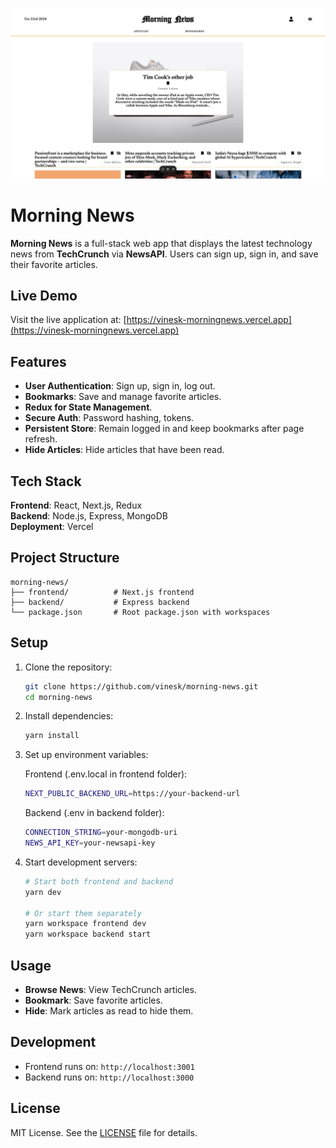 ![Morning News Logo](frontend/public/morningnews.png)

# Morning News

**Morning News** is a full-stack web app that displays the latest technology news from **TechCrunch** via **NewsAPI**. Users can sign up, sign in, and save their favorite articles.

## Live Demo

Visit the live application at: [https://vinesk-morningnews.vercel.app](https://vinesk-morningnews.vercel.app)

## Features

- **User Authentication**: Sign up, sign in, log out.
- **Bookmarks**: Save and manage favorite articles.
- **Redux for State Management**.
- **Secure Auth**: Password hashing, tokens.
- **Persistent Store**: Remain logged in and keep bookmarks after page refresh.
- **Hide Articles**: Hide articles that have been read.

## Tech Stack

**Frontend**: React, Next.js, Redux  
**Backend**: Node.js, Express, MongoDB  
**Deployment**: Vercel

## Project Structure

```
morning-news/
├── frontend/          # Next.js frontend
├── backend/           # Express backend
└── package.json       # Root package.json with workspaces
```

## Setup

1. Clone the repository:

   ```bash
   git clone https://github.com/vinesk/morning-news.git
   cd morning-news
   ```

2. Install dependencies:

   ```bash
   yarn install
   ```

3. Set up environment variables:

   Frontend (.env.local in frontend folder):

   ```bash
   NEXT_PUBLIC_BACKEND_URL=https://your-backend-url
   ```

   Backend (.env in backend folder):

   ```bash
   CONNECTION_STRING=your-mongodb-uri
   NEWS_API_KEY=your-newsapi-key
   ```

4. Start development servers:

   ```bash
   # Start both frontend and backend
   yarn dev

   # Or start them separately
   yarn workspace frontend dev
   yarn workspace backend start
   ```

## Usage

- **Browse News**: View TechCrunch articles.
- **Bookmark**: Save favorite articles.
- **Hide**: Mark articles as read to hide them.

## Development

- Frontend runs on: `http://localhost:3001`
- Backend runs on: `http://localhost:3000`

## License

MIT License. See the [LICENSE](./LICENSE) file for details.
